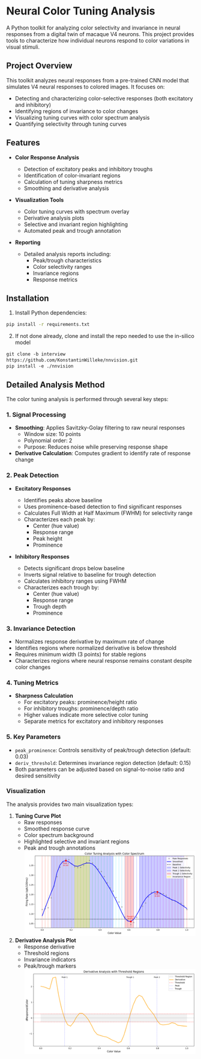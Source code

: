 # Neural Color Tuning Analysis

A Python toolkit for analyzing color selectivity and invariance in neural responses from a digital twin of macaque V4 neurons. This project provides tools to characterize how individual neurons respond to color variations in visual stimuli.

## Project Overview

This toolkit analyzes neural responses from a pre-trained CNN model that simulates V4 neural responses to colored images. It focuses on:
- Detecting and characterizing color-selective responses (both excitatory and inhibitory)
- Identifying regions of invariance to color changes
- Visualizing tuning curves with color spectrum analysis
- Quantifying selectivity through tuning curves

## Features

- **Color Response Analysis**
  - Detection of excitatory peaks and inhibitory troughs
  - Identification of color-invariant regions
  - Calculation of tuning sharpness metrics
  - Smoothing and derivative analysis

- **Visualization Tools**
  - Color tuning curves with spectrum overlay
  - Derivative analysis plots
  - Selective and invariant region highlighting
  - Automated peak and trough annotation

- **Reporting**
  - Detailed analysis reports including:
    - Peak/trough characteristics
    - Color selectivity ranges
    - Invariance regions
    - Response metrics

## Installation

1. Install Python dependencies:
```bash
pip install -r requirements.txt
```
2. If not done already, clone and install the repo needed to use the in-silico model
```
git clone -b interview https://github.com/KonstantinWilleke/nnvision.git
pip install -e ./nnvision
```
## Detailed Analysis Method

The color tuning analysis is performed through several key steps:

### 1. Signal Processing
- **Smoothing**: Applies Savitzky-Golay filtering to raw neural responses
  - Window size: 10 points
  - Polynomial order: 2
  - Purpose: Reduces noise while preserving response shape
- **Derivative Calculation**: Computes gradient to identify rate of response change

### 2. Peak Detection
- **Excitatory Responses**
  - Identifies peaks above baseline
  - Uses prominence-based detection to find significant responses
  - Calculates Full Width at Half Maximum (FWHM) for selectivity range
  - Characterizes each peak by:
    - Center (hue value)
    - Response range
    - Peak height
    - Prominence

- **Inhibitory Responses**
  - Detects significant drops below baseline
  - Inverts signal relative to baseline for trough detection
  - Calculates inhibitory ranges using FWHM
  - Characterizes each trough by:
    - Center (hue value)
    - Response range
    - Trough depth
    - Prominence

### 3. Invariance Detection
- Normalizes response derivative by maximum rate of change
- Identifies regions where normalized derivative is below threshold
- Requires minimum width (3 points) for stable regions
- Characterizes regions where neural response remains constant despite color changes

### 4. Tuning Metrics
- **Sharpness Calculation**
  - For excitatory peaks: prominence/height ratio
  - For inhibitory troughs: prominence/depth ratio
  - Higher values indicate more selective color tuning
  - Separate metrics for excitatory and inhibitory responses

### 5. Key Parameters
- `peak_prominence`: Controls sensitivity of peak/trough detection (default: 0.03)
- `deriv_threshold`: Determines invariance region detection (default: 0.15)
- Both parameters can be adjusted based on signal-to-noise ratio and desired sensitivity

### Visualization
The analysis provides two main visualization types:
1. **Tuning Curve Plot**
   - Raw responses
   - Smoothed response curve
   - Color spectrum background
   - Highlighted selective and invariant regions
   - Peak and trough annotations
![Tuning Curve Example](figures/tuning.png)
2. **Derivative Analysis Plot**
   - Response derivative
   - Threshold regions
   - Invariance indicators
   - Peak/trough markers
![Dervitave Curve Example](figures/derivative.png)
